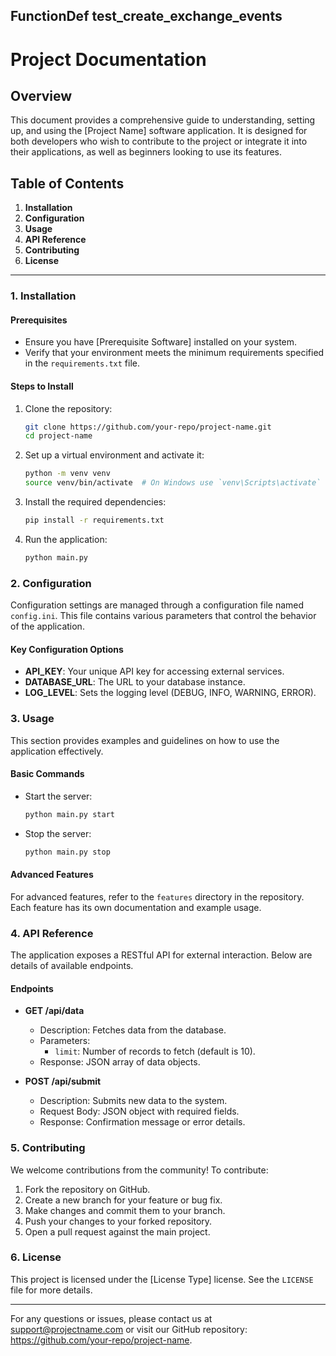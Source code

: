 ## FunctionDef test_create_exchange_events
# Project Documentation

## Overview

This document provides a comprehensive guide to understanding, setting up, and using the [Project Name] software application. It is designed for both developers who wish to contribute to the project or integrate it into their applications, as well as beginners looking to use its features.

## Table of Contents

1. **Installation**
2. **Configuration**
3. **Usage**
4. **API Reference**
5. **Contributing**
6. **License**

---

### 1. Installation

#### Prerequisites
- Ensure you have [Prerequisite Software] installed on your system.
- Verify that your environment meets the minimum requirements specified in the `requirements.txt` file.

#### Steps to Install

1. Clone the repository:
   ```bash
   git clone https://github.com/your-repo/project-name.git
   cd project-name
   ```

2. Set up a virtual environment and activate it:
   ```bash
   python -m venv venv
   source venv/bin/activate  # On Windows use `venv\Scripts\activate`
   ```

3. Install the required dependencies:
   ```bash
   pip install -r requirements.txt
   ```

4. Run the application:
   ```bash
   python main.py
   ```

### 2. Configuration

Configuration settings are managed through a configuration file named `config.ini`. This file contains various parameters that control the behavior of the application.

#### Key Configuration Options

- **API_KEY**: Your unique API key for accessing external services.
- **DATABASE_URL**: The URL to your database instance.
- **LOG_LEVEL**: Sets the logging level (DEBUG, INFO, WARNING, ERROR).

### 3. Usage

This section provides examples and guidelines on how to use the application effectively.

#### Basic Commands

- Start the server:
  ```bash
  python main.py start
  ```

- Stop the server:
  ```bash
  python main.py stop
  ```

#### Advanced Features

For advanced features, refer to the `features` directory in the repository. Each feature has its own documentation and example usage.

### 4. API Reference

The application exposes a RESTful API for external interaction. Below are details of available endpoints.

#### Endpoints

- **GET /api/data**
  - Description: Fetches data from the database.
  - Parameters:
    - `limit`: Number of records to fetch (default is 10).
  - Response: JSON array of data objects.

- **POST /api/submit**
  - Description: Submits new data to the system.
  - Request Body: JSON object with required fields.
  - Response: Confirmation message or error details.

### 5. Contributing

We welcome contributions from the community! To contribute:

1. Fork the repository on GitHub.
2. Create a new branch for your feature or bug fix.
3. Make changes and commit them to your branch.
4. Push your changes to your forked repository.
5. Open a pull request against the main project.

### 6. License

This project is licensed under the [License Type] license. See the `LICENSE` file for more details.

---

For any questions or issues, please contact us at support@projectname.com or visit our GitHub repository: https://github.com/your-repo/project-name.
